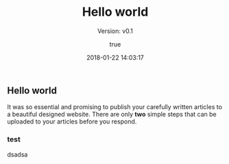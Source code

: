 ﻿---
title: Hello world
subtitle: "Version: v0.1"
date: 2018-01-22 14:03:17
categories: others
tags: others
author:
	nick: Yi Gu
	link: guyi@kingsoft.com
---
 
## Hello world
It was so essential and promising to publish your carefully written articles to a beautiful designed website. There are only **two** simple steps that can be uploaded to your articles before you respond.

### test
dsadsa
